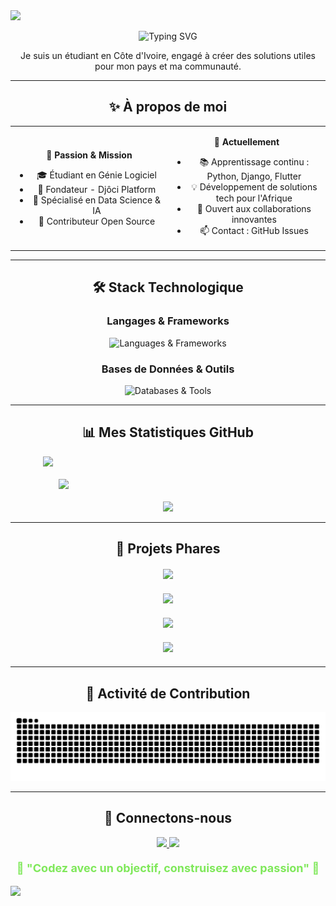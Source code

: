 
<img src="https://capsule-render.vercel.app/api?type=waving&color=0:7FE85A,50:8ED1FC,100:4E584A&height=80&section=header&text=Software%20Engineer%20|%20Data%20Scientist&fontSize=24&fontColor=fff&animation=fadeIn" />

<p align="center">
  <img src="https://readme-typing-svg.herokuapp.com?font=Fira+Code&weight=500&size=22&pause=1000&color=7FE85A&center=true&vCenter=true&width=600&lines=Hello%2C+folks!+👋;Étudiant+en+Génie+Logiciel;Passionné+par+la+Data+Science" alt="Typing SVG" />
</p>

<p align="center">
  Je suis un étudiant en Côte d'Ivoire, engagé à créer des solutions utiles pour mon pays et ma communauté.
</p>

---

<div align="center">

## ✨ À propos de moi

<table>
<tr>
<td align="center" width="50%">

**🎯 Passion & Mission**
- 🎓 Étudiant en Génie Logiciel
- 🚀 Fondateur - Djôci Platform
- 🔬 Spécialisé en Data Science & IA
- 🌱 Contributeur Open Source

</td>
<td align="center" width="50%">

**🌟 Actuellement**
- 📚 Apprentissage continu : Python, Django, Flutter
- 💡 Développement de solutions tech pour l'Afrique
- 🤝 Ouvert aux collaborations innovantes
- 📫 Contact : GitHub Issues

</td>
</tr>
</table>

</div>

---

<div align="center">

## 🛠️ Stack Technologique

### **Langages & Frameworks**
<p>
  <img src="https://skillicons.dev/icons?i=python,django,flutter,javascript,react,nodejs,html,css,tailwind" alt="Languages & Frameworks" />
</p>

### **Bases de Données & Outils**
<p>
  <img src="https://skillicons.dev/icons?i=postgresql,mongodb,mysql,firebase,git,docker,linux,vscode,figma" alt="Databases & Tools" />
</p>

</div>

---

<div align="center">

## 📊 Mes Statistiques GitHub

<div style="display: flex; justify-content: center; align-items: center; gap: 20px; flex-wrap: wrap;">
  
<img src="https://github-readme-streak-stats.herokuapp.com/?user=ZieTech-dev&theme=transparent&hide_border=true&stroke=7FE85A&ring=8ED1FC&fire=7FE85A&currStreakLabel=7FE85A&sideNums=8ED1FC&sideLabels=F9F9F9&dates=F9F9F9" width="400" />

<img src="https://github-readme-stats.vercel.app/api/top-langs/?username=ZieTech-dev&layout=compact&theme=transparent&hide_border=true&title_color=7FE85A&text_color=F9F9F9&icon_color=8ED1FC" width="350" />

</div>

<div style="margin-top: 20px;">
  <img src="https://github-profile-summary-cards.vercel.app/api/cards/profile-details?username=ZieTech-dev&theme=transparent&hide_border=true&title_color=7FE85A&text_color=F9F9F9&icon_color=8ED1FC" width="800" />
</div>

</div>

---

<div align="center">

## 🚀 Projets Phares

<div style="display: grid; grid-template-columns: repeat(auto-fit, minmax(400px, 1fr)); gap: 20px; margin: 20px 0;">

<a href="https://github.com/ZieTech-dev/projetEtab-java">
  <img src="https://github-readme-stats.vercel.app/api/pin/?username=ZieTech-dev&repo=projetEtab-java&theme=transparent&hide_border=true&title_color=7FE85A&text_color=F9F9F9&icon_color=8ED1FC&border_color=4E584A" />
</a>

<a href="https://github.com/ZieTech-dev/systeme-vote-cei">
  <img src="https://github-readme-stats.vercel.app/api/pin/?username=ZieTech-dev&repo=systeme-vote-cei&theme=transparent&hide_border=true&title_color=7FE85A&text_color=F9F9F9&icon_color=8ED1FC&border_color=4E584A" />
</a>

<a href="https://github.com/ZieTech-dev/Scraping-Alibaba">
  <img src="https://github-readme-stats.vercel.app/api/pin/?username=ZieTech-dev&repo=Scraping-Alibaba&theme=transparent&hide_border=true&title_color=7FE85A&text_color=F9F9F9&icon_color=8ED1FC&border_color=4E584A" />
</a>

<a href="https://github.com/ZieTech-dev/-IT-Park-Management">
  <img src="https://github-readme-stats.vercel.app/api/pin/?username=ZieTech-dev&repo=-IT-Park-Management&theme=transparent&hide_border=true&title_color=7FE85A&text_color=F9F9F9&icon_color=8ED1FC&border_color=4E584A" />
</a>

</div>

</div>

---

<div align="center">

## 🐍 Activité de Contribution

<img src="https://raw.githubusercontent.com/ZieTech-dev/ZieTech-dev/output/github-contribution-grid-snake-dark.svg" alt="GitHub Contribution Snake" />

</div>

---

<div align="center">

## 💬 Connectons-nous

<p>
  <a href="https://github.com/ZieTech-dev">
    <img src="https://img.shields.io/badge/GitHub-ZieTech--dev-7FE85A?style=for-the-badge&logo=github&logoColor=white&labelColor=4E584A" />
  </a>
  <a href="https://github.com/ZieTech-dev/ZieTech-dev/issues">
    <img src="https://img.shields.io/badge/Contact-Issues-8ED1FC?style=for-the-badge&logo=github&logoColor=white&labelColor=4E584A" />
  </a>
</p>

<p style="margin-top: 20px; font-size: 18px; color: #7FE85A;">
  <strong>🌟 "Codez avec un objectif, construisez avec passion" 🌟</strong>
</p>

</div>

<img src="https://capsule-render.vercel.app/api?type=waving&color=0:7FE85A,50:8ED1FC,100:4E584A&height=100&section=footer" />


